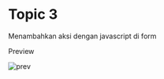 # Topic 3

Menambahkan aksi dengan javascript di form

Preview </br>

![prev](https://raw.githubusercontent.com/fikriomar16/tugasproweb/master/topic3/topic3/preview.png)
